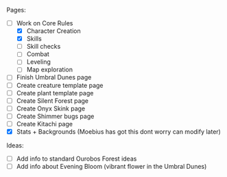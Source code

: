 Pages:
- [ ] Work on Core Rules
	- [x] Character Creation
	- [x] Skills
	- [ ] Skill checks
	- [ ] Combat
	- [ ] Leveling
	- [ ] Map exploration
- [ ] Finish Umbral Dunes page
- [ ] Create creature template page
- [ ] Create plant template page
- [ ] Create Silent Forest page
- [ ] Create Onyx Skink page
- [ ] Create Shimmer bugs page
- [ ] Create Kitachi page
- [x] Stats + Backgrounds (Moebius has got this dont worry can modify later)

Ideas:
- [ ] Add info to standard Ourobos Forest ideas
- [ ] Add info about Evening Bloom (vibrant flower in the Umbral Dunes)
